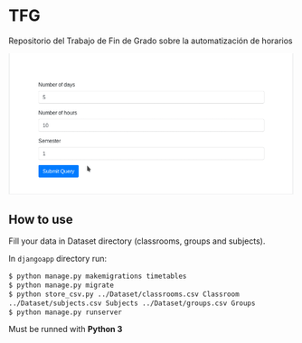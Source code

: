 # TFG
Repositorio del Trabajo de Fin de Grado sobre la automatización de horarios

![user_interface](user_interface.gif)


## How to use
Fill your data in Dataset directory (classrooms, groups and subjects).

In `djangoapp` directory run:
```shellsession
$ python manage.py makemigrations timetables
$ python manage.py migrate
$ python store_csv.py ../Dataset/classrooms.csv Classroom ../Dataset/subjects.csv Subjects ../Dataset/groups.csv Groups
$ python manage.py runserver
```
Must be runned with **Python 3**
